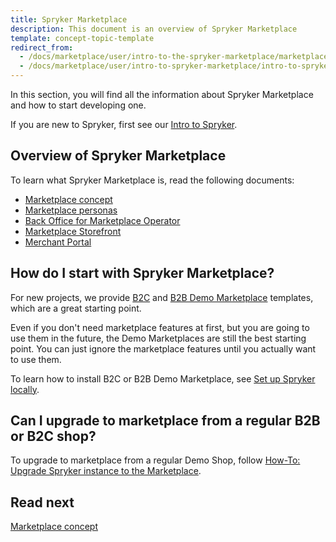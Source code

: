 ```yaml
---
title: Spryker Marketplace
description: This document is an overview of Spryker Marketplace
template: concept-topic-template
redirect_from:
  - /docs/marketplace/user/intro-to-the-spryker-marketplace/marketplace-concept.html
  - /docs/marketplace/user/intro-to-spryker-marketplace/intro-to-spryker-marketplace.html
---
```




In this section, you will find all the information about Spryker Marketplace and how to start developing one.

If you are new to Spryker, first see our [Intro to Spryker](/docs/scos/user/intro-to-spryker/intro-to-spryker.html).

## Overview of Spryker Marketplace

To learn what Spryker Marketplace is, read the following documents:

* [Marketplace concept](/docs/scos/user/intro-to-spryker/spryker-marketplace/marketplace-concept.html)
* [Marketplace personas](/docs/scos/user/intro-to-spryker/spryker-marketplace/marketplace-personas.html)
* [Back Office for Marketplace Operator](/docs/scos/user/intro-to-spryker/spryker-marketplace/back-office-for-marketplace-operator.html)
* [Marketplace Storefront](/docs/scos/user/intro-to-spryker/spryker-marketplace/marketplace-storefront.html)
* [Merchant Portal](/docs/scos/user/intro-to-spryker/spryker-marketplace/marketplace-storefront.html)


## How do I start with Spryker Marketplace?

For new projects, we provide [B2C](/docs/scos/user/intro-to-spryker/spryker-marketplace/marketplace-b2c-suite.html) and [B2B Demo Marketplace](/docs/scos/user/intro-to-spryker/spryker-marketplace/marketplace-b2b-suite.html) templates, which are a great starting point.

Even if you don't need marketplace features at first, but you are going to use them in the future, the Demo Marketplaces are still the best starting point. You can just ignore the marketplace features until you actually want to use them.

To learn how to install B2C or B2B Demo Marketplace, see [Set up Spryker locally](/docs/scos/dev/set-up-spryker-locally/set-up-spryker-locally.html).

## Can I upgrade to marketplace from a regular B2B or B2C shop?

To upgrade to marketplace from a regular Demo Shop, follow [How-To: Upgrade Spryker instance to the Marketplace](/docs/marketplace/dev/howtos/how-to-upgrade-spryker-instance-to-marketplace.html).

## Read next

[Marketplace concept](/docs/scos/user/intro-to-spryker/spryker-marketplace/marketplace-concept.html)
